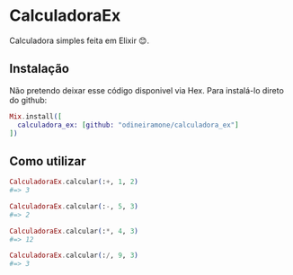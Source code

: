 # CalculadoraEx

Calculadora simples feita em Elixir 😊.

## Instalação

Não pretendo deixar esse código disponivel via Hex. Para instalá-lo direto do github:

```elixir
Mix.install([
  calculadora_ex: [github: "odineiramone/calculadora_ex"]
])
```

## Como utilizar

```elixir
CalculadoraEx.calcular(:+, 1, 2)
#=> 3

CalculadoraEx.calcular(:-, 5, 3)
#=> 2

CalculadoraEx.calcular(:*, 4, 3)
#=> 12

CalculadoraEx.calcular(:/, 9, 3)
#=> 3
```
